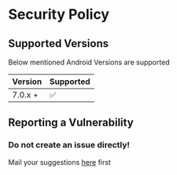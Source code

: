 # Security Policy

## Supported Versions

Below mentioned Android Versions are supported

| Version  | Supported          |
| -------  | ------------------ |
| 7.0.x +  | :white_check_mark: |


## Reporting a Vulnerability

### Do not create an issue directly!

Mail your suggestions [here](mailto:connectwithspandan@gmail.com) first
